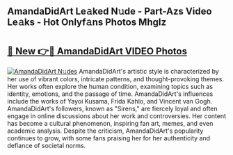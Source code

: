 ## AmandaDidArt Le𝚊ked N𝚞de - Part-Azs Video Le𝚊ks - Hot Onlyf𝚊ns Photos MhgIz

# <h2><a href="http://ab51658.deff.icu/?id=AmandaDidArt">🔗 New 👉🔴 AmandaDidArt VIDEO Photos</a></h2>

[![AmandaDidArt N𝚞des](https://i.imgur.com/rIISA9y.gif)](http://ab51658.deff.icu/?id=AmandaDidArt)
AmandaDidArt's artistic style is characterized by her use of vibrant colors, intricate patterns, and thought-provoking themes. Her works often explore the human condition, examining topics such as identity, emotions, and the passage of time. AmandaDidArt's influences include the works of Yayoi Kusama, Frida Kahlo, and Vincent van Gogh. AmandaDidArt's followers, known as "Sirens," are fiercely loyal and often engage in online discussions about her work and controversies. Her content has become a cultural phenomenon, inspiring fan art, memes, and even academic analysis. Despite the criticism, AmandaDidArt's popularity continues to grow, with some fans praising her for her authenticity and defiance of societal norms.
